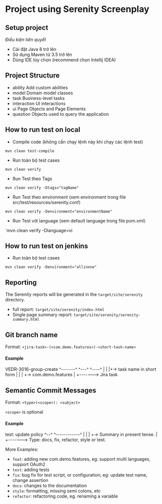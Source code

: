 # Project using Serenity Screenplay

## Setup project

*Điều kiện tiên quyết*
- Cài đặt Java 8 trở lên
- Sử dụng Maven từ 3.5 trở lên
- Dùng IDE tùy chọn (recommend chọn Intellij IDEA)

## Project Structure

+ ability
  Add custom abilities
+ model
  Domain model classes
+ task
  Business-level tasks
+ interaction
  UI interactions
+ ui
  Page Objects and Page Elements
+ question
  Objects used to query the application


## How to run test on local

- Compile code (không cần chạy lệnh này khi chạy các lệnh test)

`mvn clean test-compile`

- Run toàn bộ test cases

`mvn clean verify`

- Run Test theo Tags

`mvn clean verify -Dtags="tagName"`

- Run Test theo environment (xem environment trong file src/test/resources/serenity.conf)

`mvn clean verify -Denvironment="environmentName"`

- Run Test với language (xem default language trong file pom.xml)

`mvn clean verify -Dlanguage=vi


## How to run test on jenkins

- Run toàn bộ test cases

`mvn clean verify -Denvironment="allinone"`


## Reporting

The Serenity reports will be generated in the `target/site/serenity` directory.

- full report: `target/site/serenity/index.html`
- Single page summary report: `target/site/serenity/serenity-summary.html`

## Git branch name

Format: `<jira-task>-(<com.demo.features>)-<short-task-name>`

#### Example

VEDR-3016-group-create
^-------^ ^---^ ^----^
|           |      |+-> task name in short form
|           |
|           +-> com.demo.features
|
+-------> Jira task




## Semantic Commit Messages


Format: `<type>(<scope>): <subject>`

`<scope>` is optional

#### Example


test: update policy
^--^  ^------------^
|     |
|     +-> Summary in present tense.
|
+-------> Type: docs, fix, refactor, style or test.


More Examples:

- `feat`: adding new com.demo.features, eg: support multi languages, support OAuth2
- `test`: adding tests
- `fix`: bug fix for test script, or configuration; eg: update test name, change assertion
- `docs`: changes to the documentation
- `style`: formatting, missing semi colons, etc
- `refactor`: refactoring code, eg. renaming a variable